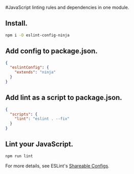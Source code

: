 #JavaScript linting rules and dependencies in one module.

## Install.

```bash
npm i -D eslint-config-ninja
```

## Add config to package.json.

```json
{
  "eslintConfig": {
    "extends": "ninja"
  }
}
```

## Add lint as a script to package.json.

```json
{
  "scripts": {
    "lint": "eslint . --fix" 
  }
}
```

## Lint your JavaScript.

```bash
npm run lint 
```

For more details, see ESLint's [Shareable Configs](http://eslint.org/docs/developer-guide/shareable-configs.html).

